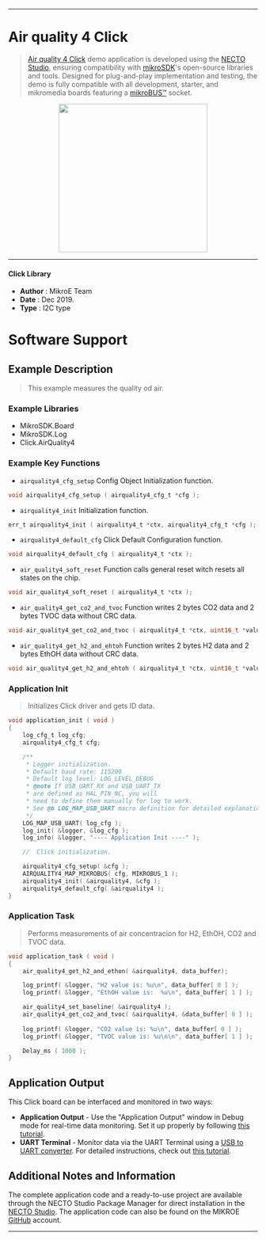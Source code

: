 
---
# Air quality 4 Click

> [Air quality 4 Click](https://www.mikroe.com/?pid_product=MIKROE-2896) demo application is developed using
the [NECTO Studio](https://www.mikroe.com/necto), ensuring compatibility with [mikroSDK](https://www.mikroe.com/mikrosdk)'s
open-source libraries and tools. Designed for plug-and-play implementation and testing, the demo is fully compatible with
all development, starter, and mikromedia boards featuring a [mikroBUS&trade;](https://www.mikroe.com/mikrobus) socket.

<p align="center">
  <img src="https://www.mikroe.com/?pid_product=MIKROE-2896&image=1" height=300px>
</p>

---

#### Click Library

- **Author**        : MikroE Team
- **Date**          : Dec 2019.
- **Type**          : I2C type

# Software Support

## Example Description

> This example measures the quality od air.

### Example Libraries

- MikroSDK.Board
- MikroSDK.Log
- Click.AirQuality4

### Example Key Functions

- `airquality4_cfg_setup` Config Object Initialization function. 
```c
void airquality4_cfg_setup ( airquality4_cfg_t *cfg );
``` 
 
- `airquality4_init` Initialization function. 
```c
err_t airquality4_init ( airquality4_t *ctx, airquality4_cfg_t *cfg );
```

- `airquality4_default_cfg` Click Default Configuration function. 
```c
void airquality4_default_cfg ( airquality4_t *ctx );
```

- `air_quality4_soft_reset` Function calls general reset witch resets all states on the chip. 
```c
void air_quality4_soft_reset ( airquality4_t *ctx );
```
 
- `air_quality4_get_co2_and_tvoc` Function writes 2 bytes CO2 data and 2 bytes TVOC data without CRC data. 
```c
void air_quality4_get_co2_and_tvoc ( airquality4_t *ctx, uint16_t *value );
```

- `air_quality4_get_h2_and_ehtoh` Function writes 2 bytes H2 data and 2 bytes EthOH data without CRC data. 
```c
void air_quality4_get_h2_and_ehtoh ( airquality4_t *ctx, uint16_t *value );
```

### Application Init

> Initializes Click driver and gets ID data.

```c
void application_init ( void )
{
    log_cfg_t log_cfg;
    airquality4_cfg_t cfg;

    /** 
     * Logger initialization.
     * Default baud rate: 115200
     * Default log level: LOG_LEVEL_DEBUG
     * @note If USB_UART_RX and USB_UART_TX 
     * are defined as HAL_PIN_NC, you will 
     * need to define them manually for log to work. 
     * See @b LOG_MAP_USB_UART macro definition for detailed explanation.
     */
    LOG_MAP_USB_UART( log_cfg );
    log_init( &logger, &log_cfg );
    log_info( &logger, "---- Application Init ----" );

    //  Click initialization.

    airquality4_cfg_setup( &cfg );
    AIRQUALITY4_MAP_MIKROBUS( cfg, MIKROBUS_1 );
    airquality4_init( &airquality4, &cfg );
    airquality4_default_cfg( &airquality4 );
}
```

### Application Task

> Performs measurements of air concentracion for H2, EthOH, CO2 and TVOC data.

```c
void application_task ( void )
{
    air_quality4_get_h2_and_ethon( &airquality4, data_buffer);

    log_printf( &logger, "H2 value is: %u\n", data_buffer[ 0 ] );
    log_printf( &logger, "EthOH value is:  %u\n", data_buffer[ 1 ] );

    air_quality4_set_baseline( &airquality4 );
    air_quality4_get_co2_and_tvoc( &airquality4, &data_buffer[ 0 ] );
    
    log_printf( &logger, "CO2 value is: %u\n", data_buffer[ 0 ] );
    log_printf( &logger, "TVOC value is: %u\n\n", data_buffer[ 1 ] );

    Delay_ms ( 1000 );
}
```

## Application Output

This Click board can be interfaced and monitored in two ways:
- **Application Output** - Use the "Application Output" window in Debug mode for real-time data monitoring.
Set it up properly by following [this tutorial](https://www.youtube.com/watch?v=ta5yyk1Woy4).
- **UART Terminal** - Monitor data via the UART Terminal using
a [USB to UART converter](https://www.mikroe.com/click/interface/usb?interface*=uart,uart). For detailed instructions,
check out [this tutorial](https://help.mikroe.com/necto/v2/Getting%20Started/Tools/UARTTerminalTool).

## Additional Notes and Information

The complete application code and a ready-to-use project are available through the NECTO Studio Package Manager for 
direct installation in the [NECTO Studio](https://www.mikroe.com/necto). The application code can also be found on
the MIKROE [GitHub](https://github.com/MikroElektronika/mikrosdk_click_v2) account.

---
